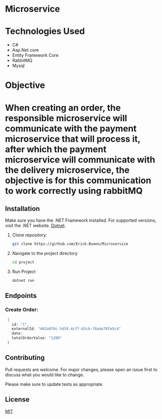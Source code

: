 # Microservice

# Technologies Used
* C#
* Asp.Net core
* Entity Framework Core
* RabbitMQ
* Mysql

# Objective

# When creating an order, the responsible microservice will communicate with the payment microservice that will process it, after which the payment microservice will communicate with the delivery microservice, the objective is for this communication to work correctly using rabbitMQ

## Installation

Make sure you have the .NET Framework installed. For supported versions, visit the .NET website. [Dotnet](https://dotnet.microsoft.com/download).

1. Clone repository:

   ```bash
   git clone https://github.com/Erick-Bueno/Microservice 
    ```
2. Navigate to the project directory
 
   ```bash
   cd project
3. Run Project
   ```bash
   dotnet run
## Endpoints
### Create Order:
```c#
 {
   id: "1",
   externalId: "d02a070c-5459-4cff-83cb-f8a4e78fe5c4"
   date: 
   totalOrderValue: "1200"
 }
```

## Contributing

Pull requests are welcome. For major changes, please open an issue first
to discuss what you would like to change.

Please make sure to update tests as appropriate.

## License

[MIT](https://choosealicense.com/licenses/mit/)

